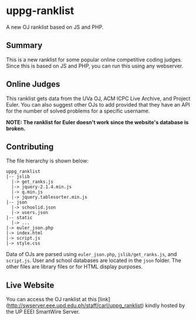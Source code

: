 # uppg-ranklist
A new OJ ranklist based on JS and PHP.

## Summary
This is a new ranklist for some popular online competitive coding judges. Since this is based on JS and PHP, you can run
this using any webserver.

## Online Judges
This ranklist gets data from the UVa OJ, ACM ICPC Live Archive, and Project Euler. You can also suggest other OJs to add
provided that they have an API for the number of solved problems for a specific username.

**NOTE: The ranklist for Euler doesn't work since the website's database is broken.**

## Contributing
The file hierarchy is shown below:
```
uppg_ranklist
|-- jslib
  |-> get_ranks.js
  |-> jquery-2.1.4.min.js
  |-> q.min.js
  |-> jquery.tablesorter.min.js
|-- json
  |-> schoolid.json
  |-> users.json
|-- static
  |-> ...
|-> euler_json.php
|-> index.html
|-> script.js
|-> style.css
```

Data of OJs are parsed using `euler_json.php`, `jslib/get_ranks.js`, and `script.js`. User and school databases are located
in the `json` folder. The other files are library files or for HTML display purposes.

## Live Website
You can access the OJ ranklist at this [link] (http://swserver.eee.upd.edu.ph/staff/carl/uppg_ranklist) kindly hosted by the
UP EEEI SmartWire Server.
